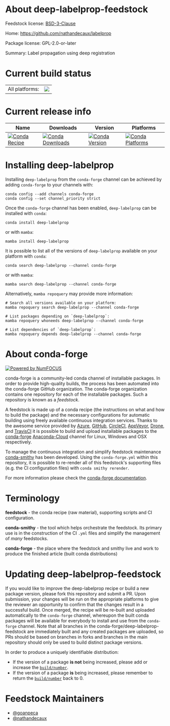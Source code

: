 About deep-labelprop-feedstock
==============================

Feedstock license: [BSD-3-Clause](https://github.com/conda-forge/deep-labelprop-feedstock/blob/main/LICENSE.txt)

Home: https://github.com/nathandecaux/labelprop

Package license: GPL-2.0-or-later

Summary: Label propagation using deep registration

Current build status
====================


<table><tr><td>All platforms:</td>
    <td>
      <a href="https://dev.azure.com/conda-forge/feedstock-builds/_build/latest?definitionId=20640&branchName=main">
        <img src="https://dev.azure.com/conda-forge/feedstock-builds/_apis/build/status/deep-labelprop-feedstock?branchName=main">
      </a>
    </td>
  </tr>
</table>

Current release info
====================

| Name | Downloads | Version | Platforms |
| --- | --- | --- | --- |
| [![Conda Recipe](https://img.shields.io/badge/recipe-deep--labelprop-green.svg)](https://anaconda.org/conda-forge/deep-labelprop) | [![Conda Downloads](https://img.shields.io/conda/dn/conda-forge/deep-labelprop.svg)](https://anaconda.org/conda-forge/deep-labelprop) | [![Conda Version](https://img.shields.io/conda/vn/conda-forge/deep-labelprop.svg)](https://anaconda.org/conda-forge/deep-labelprop) | [![Conda Platforms](https://img.shields.io/conda/pn/conda-forge/deep-labelprop.svg)](https://anaconda.org/conda-forge/deep-labelprop) |

Installing deep-labelprop
=========================

Installing `deep-labelprop` from the `conda-forge` channel can be achieved by adding `conda-forge` to your channels with:

```
conda config --add channels conda-forge
conda config --set channel_priority strict
```

Once the `conda-forge` channel has been enabled, `deep-labelprop` can be installed with `conda`:

```
conda install deep-labelprop
```

or with `mamba`:

```
mamba install deep-labelprop
```

It is possible to list all of the versions of `deep-labelprop` available on your platform with `conda`:

```
conda search deep-labelprop --channel conda-forge
```

or with `mamba`:

```
mamba search deep-labelprop --channel conda-forge
```

Alternatively, `mamba repoquery` may provide more information:

```
# Search all versions available on your platform:
mamba repoquery search deep-labelprop --channel conda-forge

# List packages depending on `deep-labelprop`:
mamba repoquery whoneeds deep-labelprop --channel conda-forge

# List dependencies of `deep-labelprop`:
mamba repoquery depends deep-labelprop --channel conda-forge
```


About conda-forge
=================

[![Powered by
NumFOCUS](https://img.shields.io/badge/powered%20by-NumFOCUS-orange.svg?style=flat&colorA=E1523D&colorB=007D8A)](https://numfocus.org)

conda-forge is a community-led conda channel of installable packages.
In order to provide high-quality builds, the process has been automated into the
conda-forge GitHub organization. The conda-forge organization contains one repository
for each of the installable packages. Such a repository is known as a *feedstock*.

A feedstock is made up of a conda recipe (the instructions on what and how to build
the package) and the necessary configurations for automatic building using freely
available continuous integration services. Thanks to the awesome service provided by
[Azure](https://azure.microsoft.com/en-us/services/devops/), [GitHub](https://github.com/),
[CircleCI](https://circleci.com/), [AppVeyor](https://www.appveyor.com/),
[Drone](https://cloud.drone.io/welcome), and [TravisCI](https://travis-ci.com/)
it is possible to build and upload installable packages to the
[conda-forge](https://anaconda.org/conda-forge) [Anaconda-Cloud](https://anaconda.org/)
channel for Linux, Windows and OSX respectively.

To manage the continuous integration and simplify feedstock maintenance
[conda-smithy](https://github.com/conda-forge/conda-smithy) has been developed.
Using the ``conda-forge.yml`` within this repository, it is possible to re-render all of
this feedstock's supporting files (e.g. the CI configuration files) with ``conda smithy rerender``.

For more information please check the [conda-forge documentation](https://conda-forge.org/docs/).

Terminology
===========

**feedstock** - the conda recipe (raw material), supporting scripts and CI configuration.

**conda-smithy** - the tool which helps orchestrate the feedstock.
                   Its primary use is in the construction of the CI ``.yml`` files
                   and simplify the management of *many* feedstocks.

**conda-forge** - the place where the feedstock and smithy live and work to
                  produce the finished article (built conda distributions)


Updating deep-labelprop-feedstock
=================================

If you would like to improve the deep-labelprop recipe or build a new
package version, please fork this repository and submit a PR. Upon submission,
your changes will be run on the appropriate platforms to give the reviewer an
opportunity to confirm that the changes result in a successful build. Once
merged, the recipe will be re-built and uploaded automatically to the
`conda-forge` channel, whereupon the built conda packages will be available for
everybody to install and use from the `conda-forge` channel.
Note that all branches in the conda-forge/deep-labelprop-feedstock are
immediately built and any created packages are uploaded, so PRs should be based
on branches in forks and branches in the main repository should only be used to
build distinct package versions.

In order to produce a uniquely identifiable distribution:
 * If the version of a package **is not** being increased, please add or increase
   the [``build/number``](https://docs.conda.io/projects/conda-build/en/latest/resources/define-metadata.html#build-number-and-string).
 * If the version of a package **is** being increased, please remember to return
   the [``build/number``](https://docs.conda.io/projects/conda-build/en/latest/resources/define-metadata.html#build-number-and-string)
   back to 0.

Feedstock Maintainers
=====================

* [@goanpeca](https://github.com/goanpeca/)
* [@nathandecaux](https://github.com/nathandecaux/)


